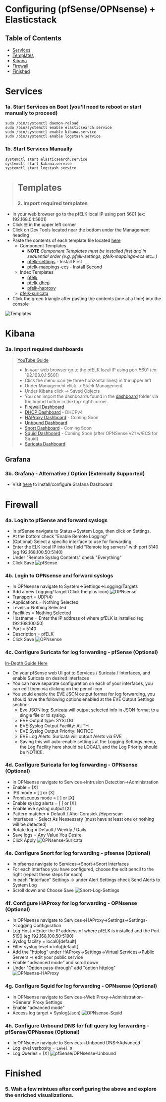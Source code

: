 # Configuring (pfSense/OPNsense) + Elasticstack 
## Table of Contents
- [Services](#services)
- [Templates](#templates)
- [Kibana](#kibana)
- [Firewall](#firewall)
- [Finished](#finished)

# Services
### 1a. Start Services on Boot (you'll need to reboot or start manually to proceed)
```
sudo /bin/systemctl daemon-reload
sudo /bin/systemctl enable elasticsearch.service
sudo /bin/systemctl enable kibana.service
sudo /bin/systemctl enable logstash.service
```
### 1b. Start Services Manually
```
systemctl start elasticsearch.service 
systemctl start kibana.service
systemctl start logstash.service
```

># Templates
>### 2. Import required templates
- In your web browser go to the pfELK local IP using port 5601 (ex: 192.168.0.1:5601)
- Click ☰ in the upper left corner
- Click on Dev Tools located near the bottom under the Management heading
- Paste the contents of each template file located [here](https://github.com/pfelk/pfelk/tree/master/etc/logstash/conf.d/templates)
  - Component Templates
    - **NOTE** _Component Templates must be installed first and in sequential order (e.g. pfelk-settings, pfelk-mappings-ecs etc...)_
    - [pfelk-settings](https://raw.githubusercontent.com/pfelk/pfelk/master/etc/logstash/conf.d/templates/pfelk-settings) - Install First
    - [pfelk-mappings-ecs](https://raw.githubusercontent.com/pfelk/pfelk/master/etc/logstash/conf.d/templates/pfelk-mappings-ecs) - Install Second
  - Index Templates
    - [pfelk](https://raw.githubusercontent.com/pfelk/pfelk/master/etc/logstash/conf.d/templates/pfelk)
    - [pfelk-dhcp](https://raw.githubusercontent.com/pfelk/pfelk/master/etc/logstash/conf.d/templates/pfelk-dhcp)
    - [pfelk-haproxy](https://raw.githubusercontent.com/pfelk/pfelk/master/etc/logstash/conf.d/templates/pfelk-haproxy)
   - [pfelk-suricata](https://raw.githubusercontent.com/pfelk/pfelk/master/etc/logstash/conf.d/templates/pfelk-suricata)
- Click the green triangle after pasting the contents (one at a time) into the console

![Templates](https://raw.githubusercontent.com/pfelk/pfelk/master/Images/template-import.PNG)

# Kibana 
### 3a. Import required dashboards
>[YouTube Guide](https://www.youtube.com/watch?v=r7ZXQH4UFX8)
 >- In your web browser go to the pfELK local IP using port 5601 (ex: 192.168.0.1:5601)
 >- Click the menu icon (☰ three horizontal lines) in the upper left
 >- Under Management click -> Stack Management 
 >- Under Kibana click -> Saved Objects
 >- You can import the dashboards found in the [dashboard](https://github.com/pfelk/pfelk/tree/master/Dashboard) folder via the Import button in the top-right corner.
 >- [Firewall Dashboard](https://raw.githubusercontent.com/pfelk/pfelk/master/Dashboard/v6.1/v6.1%20-%20Firewall.ndjson)
 >- [DHCP Dashboard](https://raw.githubusercontent.com/pfelk/pfelk/master/Dashboard/v6.1/v6.1%20-%20DHCP.ndjson) - DHCPv4
 >- [HAProxy Dashboard](https://github.com/pfelk/pfelk/tree/master/Dashboard/v6.1) - Coming Soon
 >- [Unbound Dashboard](https://raw.githubusercontent.com/pfelk/pfelk/master/Dashboard/v6.1/v6.1%20-%20Unbound.ndjson)
 >- [Snort Dashboard](https://github.com/pfelk/pfelk/tree/master/Dashboard/v6.1) - Coming Soon
 >- [Squid Dashboard](https://github.com/pfelk/pfelk/tree/master/Dashboard/v6.1) - Coming Soon (after OPNSense v21 w/ECS for Squid)
 >- [Suricata Dashboard](https://raw.githubusercontent.com/pfelk/pfelk/master/Dashboard/v6.1/v6.1%20-%20Suricata.ndjson)

## Grafana
### 3b. Grafana - Alternative / Option (Externally Supported)
 - Visit [here](https://github.com/b4b857f6ee/opnsense_grafana_dashboard) to install/configure Grafana Dashboard
 
# Firewall 
### 4a. Login to pfSense and forward syslogs
- In pfSense navigate to Status->System Logs, then click on Settings.
- At the bottom check "Enable Remote Logging"
- (Optional) Select a specific interface to use for forwarding
- Enter the ELK local IP into the field "Remote log servers" with port 5140 (eg 192.168.100.50:5140)
- Under "Remote Syslog Contents" check "Everything"
- Click Save
![pfSense](https://raw.githubusercontent.com/pfelk/pfelk/master/Images/pfsenselogs.png)
### 4b. Login to OPNsense and forward syslogs
- In OPNsense navigate to System->Settings->Logging/Targets
- Add a new Logging/Target (Click the plus icon)
![OPNsense](https://raw.githubusercontent.com/pfelk/pfelk/master/Images/opnsense-logs.png)
- Transport = UDP(4)
- Applications = Nothing Selected
- Levels = Nothing Selected
- Facilities = Nothing Selected
- Hostname = Enter the IP address of where pfELK is installed (eg 192.168.100.50)
- Port = 5140
- Description = pfELK
- Click Save
![OPNsense](https://raw.githubusercontent.com/pfelk/pfelk/master/Images/opnsense-remote.png)
### 4c. Configure Suricata for log forwarding - pfSense (Optional) 
[In-Depth Guide Here](https://github.com/pfelk/pfelk/wiki/How-To:-Suricata-on-pfSense)
 - On your pfSense web UI got to Services / Suricata / Interfaces, and enable Suricata on desired interfaces
 - You can have separate configuration on each of your interfaces, you can edit them via clicking on the pencil icon
 - You sould enable the EVE JSON output format for log forwarding, you should have the following options enabled at the EVE Output Settings section:
   - Eve JSON log: Suricata will output selected info in JSON format to a single file or to syslog. 
   - EVE Output type: SYSLOG
   - EVE Syslog Output Facility: AUTH
   - EVE Syslog Output Priority: NOTICE 
   - EVE Log Alerts: Suricata will output Alerts via EVE
   - Saving this will auto-enable settings at the Logging Settings menu, the Log Facility here should be LOCAL1, and the Log Priority should be NOTICE.
### 4d. Configure Suricata for log forwarding - OPNsense (Optional)    
 - In OPNsense navigate to Services->Intrusion Detection->Administration
 - Enable = [X]
 - IPS mode = [ ] or [X]
 - Promiscuous mode = [ ] or [X]
 - Enable syslog alerts = [ ] or [X]
 - Enable eve syslog output [X]
 - Pattern matcher = Default / Aho-Corasick /Hyperscan
 - Interfaces = Select As Nessessary (must have at least one or nothing will be detected)
 - Rotate log = Default / Weekly / Daily
 - Save logs = Any Value You Desire
 - Click Apply
![OPNsense-Suricata](https://raw.githubusercontent.com/pfelk/pfelk/master/Images/opnsense-suricata.PNG)
### 4e. Configure Snort for log forwarding - pfsense (Optional)
- In pfsense navigate to Services->Snort->Snort Interfaces
 - For each interface you have configured, choose the edit pencil to the right (repeat these steps for each)
 - In each "Interface" Settings -> under Alert Settings check Send Alerts to System Log
 - Scroll down and Choose Save
 ![Snort-Log-Settings](https://raw.githubusercontent.com/pfelk/pfelk/master/Images/snort-log-settings.png)
### 4f. Configure HAProxy for log forwarding - OPNsense (Optional)
 - In OPNsense navigate to Services->HAProxy->Settings->Settings->Logging Configuration
 - Log Host = Enter the IP address of where pfELK is installed and the Port 5190 (eg 192.168.100.50:5190)
 - Syslog facility = local0[default]
 - Filter syslog level = info[default]
 - Add the "httplog" under HAProxy->Settings->Virtual Services->Public Servers -> edit your public service
 - Enable "advanced mode" and scroll down
 - Under "Option pass-through" add "option httplog"
 ![OPNsense-HAProxy](https://raw.githubusercontent.com/pfelk/pfelk/master/Images/opnsense_haproxy_http_log.PNG)
### 4g. Configure Squid for log forwarding - OPNsense (Optional)
 - In OPNsense navigate to Services->Web Proxy->Administration->General Proxy Settings
 - Enable "advanced mode"
 - Access log target = Syslog(Json)
 ![OPNsense-Squid](https://raw.githubusercontent.com/pfelk/pfelk/master/Images/opnsense_squid_syslog.PNG)
### 4h. Configure Unbound DNS for full query log forwarding - pfSense/OPNsense (Optional)
 - In OPNsense navigate to Services->Unbound DNS->Advanced
 - Log level verbosity = ```Level 0```
 - Log Queries = [X]
 ![pfSense/OPNsense-Unbound](https://raw.githubusercontent.com/pfelk/pfelk/master/Images/unbound_logging.png)
# Finished
### 5. Wait a few mintues after configuring the above and explore the enriched visualizations.
